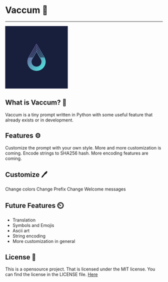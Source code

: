 # Vaccum 🌌

<hr>
<img src="assets/logo.png" alt=""/>

## What is Vaccum? 🌌
Vaccum is a tiny prompt written in Python with some useful feature that already exists or in development.

## Features ⚙️
Customize the prompt with your own style. More and more customization is coming.
Encode strings to SHA256 hash. More encoding features are coming.

## Customize 🖊️
Change colors 
Change Prefix
Change Welcome messages 

## Future Features ⏲️
- Translation
- Symbols and Emojis
- Ascii art
- String encoding
- More customization in general

## License 📰
This is a opensource project. That is licensed under the MIT license. You can find the license in the LICENSE file. <a href="https://github.com/Fabbboy/Vaccum/blob/master/license.md">Here</a>